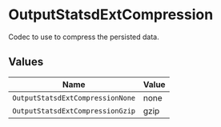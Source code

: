 # OutputStatsdExtCompression

Codec to use to compress the persisted data.


## Values

| Name                             | Value                            |
| -------------------------------- | -------------------------------- |
| `OutputStatsdExtCompressionNone` | none                             |
| `OutputStatsdExtCompressionGzip` | gzip                             |